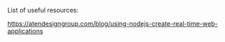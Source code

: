 List of useful resources:

https://atendesigngroup.com/blog/using-nodejs-create-real-time-web-applications

